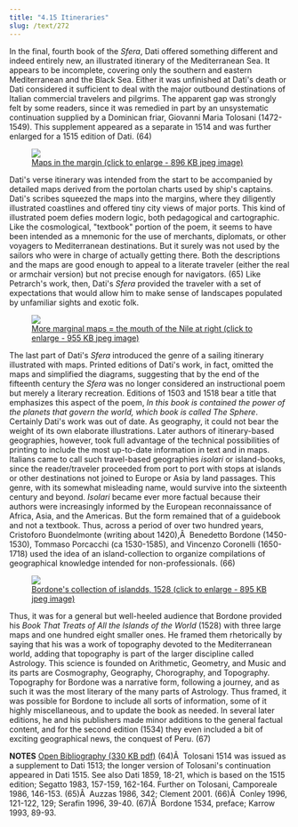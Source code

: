 ```yaml
---
title: "4.15 Itineraries"
slug: /text/272
---
```

In the final, fourth book of the <em>Sfera</em>, Dati offered something different and indeed entirely new, an illustrated itinerary of the Mediterranean Sea. It appears to be incomplete, covering only the southern and eastern Mediterranean and the Black Sea. Either it was unfinished at Dati's death or Dati considered it sufficient to deal with the major outbound destinations of Italian commercial travelers and pilgrims. The apparent gap was strongly felt by some readers, since it was remedied in part by an unsystematic continuation supplied by a Dominican friar, Giovanni Maria Tolosani (1472-1549). This supplement appeared as a separate in 1514 and was further enlarged for a 1515 edition of Dati. (64)
<p style="text-align: center;"></p>


<figure class="mkdn-figure">
    <a href="images_full/4.00_Chapter_Four/HFS_089.03.jpg" class="mkdn-image-link">
    <img class="mkdn-image" src="images_full/4.00_Chapter_Four/HFS_089.03.jpg" />
    <figcaption class="mkdn-figcaption">Maps in the margin (click to enlarge - 896 KB jpeg image)</figcaption>
    </a>
</figure>

Dati's verse itinerary was intended from the start to be accompanied by detailed maps derived from the portolan charts used by ship's captains. Dati's scribes squeezed the maps into the margins, where they diligently illustrated coastlines and offered tiny city views of major ports. This kind of illustrated poem defies modern logic, both pedagogical and cartographic. Like the cosmological, "textbook" portion of the poem, it seems to have been intended as a mnemonic for the use of merchants, diplomats, or other voyagers to Mediterranean destinations. But it surely was not used by the sailors who were in charge of actually getting there. Both the descriptions and the maps are good enough to appeal to a literate traveler (either the real or armchair version) but not precise enough for navigators. (65) Like Petrarch's work, then, Dati's <em>Sfera</em> provided the traveler with a set of expectations that would allow him to make sense of landscapes populated by unfamiliar sights and exotic folk.
<p style="text-align: center;"></p>


<figure class="mkdn-figure">
    <a href="images_full/4.00_Chapter_Four/HFS_089.05.jpg" class="mkdn-image-link">
    <img class="mkdn-image" src="images_full/4.00_Chapter_Four/HFS_089.05.jpg" />
    <figcaption class="mkdn-figcaption">More marginal maps = the mouth of the Nile at right (click to enlarge - 955 KB jpeg image)</figcaption>
    </a>
</figure>

The last part of Dati's <em>Sfera</em> introduced the genre of a sailing itinerary illustrated with maps. Printed editions of Dati's work, in fact, omitted the maps and simplified the diagrams, suggesting that by the end of the fifteenth century the <em>Sfera</em> was no longer considered an instructional poem but merely a literary recreation. Editions of 1503 and 1518 bear a title that emphasizes this aspect of the poem, <em>In this book is contained the power of the planets that govern the world, which book is called The Sphere</em>. Certainly Dati's work was out of date. As geography, it could not bear the weight of its own elaborate illustrations. Later authors of itinerary-based geographies, however, took full advantage of the technical possibilities of printing to include the most up-to-date information in text and in maps. Italians came to call such travel-based geographies <em>isolari</em> or island-books, since the reader/traveler proceeded from port to port with stops at islands or other destinations not joined to Europe or Asia by land passages. This genre, with its somewhat misleading name, would survive into the sixteenth century and beyond. <em>Isolari</em> became ever more factual because their authors were increasingly informed by the European reconnaissance of Africa, Asia, and the Americas. But the form remained that of a guidebook and not a textbook. Thus, across a period of over two hundred years, Cristoforo Buondelmonte (writing about 1420),Â  Benedetto Bordone (1450-1530), Tommaso Porcacchi (ca 1530-1585), and Vincenzo Coronelli (1650-1718) used the idea of an island-collection to organize compilations of geographical knowledge intended for non-professionals. (66)
<p style="text-align: center;"></p>


<figure class="mkdn-figure">
    <a href="images_full/4.00_Chapter_Four/HFS_091.02.jpg" class="mkdn-image-link">
    <img class="mkdn-image" src="images_full/4.00_Chapter_Four/HFS_091.02.jpg" />
    <figcaption class="mkdn-figcaption">Bordone's collection of islandds, 1528 (click to enlarge - 895 KB jpeg image)</figcaption>
    </a>
</figure>

Thus, it was for a general but well-heeled audience that Bordone provided his <em>Book That Treats of All the Islands of the World</em> (1528) with three large maps and one hundred eight smaller ones. He framed them rhetorically by saying that his was a work of topography devoted to the Mediterranean world, adding that topography is part of the larger discipline called Astrology. This science is founded on Arithmetic, Geometry, and Music and its parts are Cosmography, Geography, Chorography, and Topography. Topography for Bordone was a narrative form, following a journey, and as such it was the most literary of the many parts of Astrology. Thus framed, it was possible for Bordone to include all sorts of information, some of it highly miscellaneous, and to update the book as needed. In several later editions, he and his publishers made minor additions to the general factual content, and for the second edition (1534) they even included a bit of exciting geographical news, the conquest of Peru. (67)

<strong>NOTES</strong>
<a href="http://www.humanismforsale.org/bibliography.pdf" target="new">Open Bibliography (330 KB pdf)</a>
(64)Â  Tolosani 1514 was issued as a supplement to Dati 1513; the longer version of Tolosani's continuation appeared in Dati 1515. See also Dati 1859, 18-21, which is based on the 1515 edition; Segatto 1983, 157-159, 162-164. Further on Tolosani, Camporeale 1986, 146-153.
(65)Â  Auzzas 1986, 342; Clement 2001.
(66)Â  Conley 1996, 121-122, 129; Serafin 1996, 39-40.
(67)Â  Bordone 1534, preface; Karrow 1993, 89-93.
